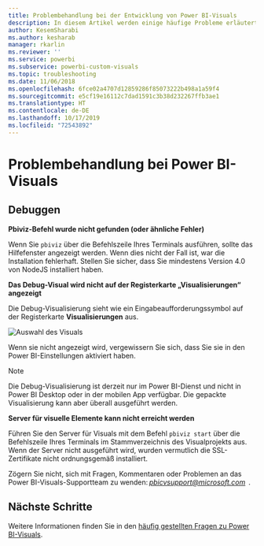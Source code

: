 ```yaml
---
title: Problembehandlung bei der Entwicklung von Power BI-Visuals
description: In diesem Artikel werden einige häufige Probleme erläutert, die beim Entwickeln oder Erstellen eines benutzerdefinierten Power BI-Visuals auftreten können.
author: KesemSharabi
ms.author: kesharab
manager: rkarlin
ms.reviewer: ''
ms.service: powerbi
ms.subservice: powerbi-custom-visuals
ms.topic: troubleshooting
ms.date: 11/06/2018
ms.openlocfilehash: 6fce02a4707d12859286f85073222b498a1a59f4
ms.sourcegitcommit: e5cf19e16112c7dad1591c3b38d232267ffb3ae1
ms.translationtype: HT
ms.contentlocale: de-DE
ms.lasthandoff: 10/17/2019
ms.locfileid: "72543892"
---
```

# <a name="troubleshoot-power-bi-power-bi-visuals"></a>Problembehandlung bei Power BI-Visuals

## <a name="debug"></a>Debuggen

**Pbiviz-Befehl wurde nicht gefunden (oder ähnliche Fehler)**

Wenn Sie `pbiviz` über die Befehlszeile Ihres Terminals ausführen, sollte das Hilfefenster angezeigt werden. Wenn dies nicht der Fall ist, war die Installation fehlerhaft. Stellen Sie sicher, dass Sie mindestens Version 4.0 von NodeJS installiert haben.

**Das Debug-Visual wird nicht auf der Registerkarte „Visualisierungen“ angezeigt**

Die Debug-Visualisierung sieht wie ein Eingabeaufforderungssymbol auf der Registerkarte **Visualisierungen** aus.

![Auswahl des Visuals](media/power-bi-custom-visuals-troubleshoot/powerbi-developer-visual-selection.png)

Wenn sie nicht angezeigt wird, vergewissern Sie sich, dass Sie sie in den Power BI-Einstellungen aktiviert haben.

> [!NOTE]
> Die Debug-Visualisierung ist derzeit nur im Power BI-Dienst und nicht in Power BI Desktop oder in der mobilen App verfügbar. Die gepackte Visualisierung kann aber überall ausgeführt werden.

**Server für visuelle Elemente kann nicht erreicht werden**

Führen Sie den Server für Visuals mit dem Befehl `pbiviz start` über die Befehlszeile Ihres Terminals im Stammverzeichnis des Visualprojekts aus. Wenn der Server nicht ausgeführt wird, wurden vermutlich die SSL-Zertifikate nicht ordnungsgemäß installiert.

Zögern Sie nicht, sich mit Fragen, Kommentaren oder Problemen an das Power BI-Visuals-Supportteam zu wenden: *pbicvsupport@microsoft.com*  .

## <a name="next-steps"></a>Nächste Schritte

Weitere Informationen finden Sie in den [häufig gestellten Fragen zu Power BI-Visuals](power-bi-custom-visuals-faq.md#organizational-visuals).